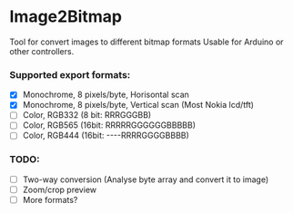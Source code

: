 # Image2Bitmap
Tool for convert images to different bitmap formats
Usable for Arduino or other controllers.

### Supported export formats:
- [X] Monochrome, 8 pixels/byte, Horisontal scan
- [X] Monochrome, 8 pixels/byte, Vertical scan (Most Nokia lcd/tft)
- [ ] Color, RGB332 (8 bit: RRRGGGBB)
- [ ] Color, RGB565 (16bit: RRRRRGGGGGGBBBBB)
- [ ] Color, RGB444 (16bit: ----RRRRGGGGBBBB)

### TODO:
- [ ] Two-way conversion (Analyse byte array and convert it to image)
- [ ] Zoom/crop preview
- [ ] More formats?
